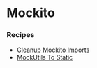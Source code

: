 # Mockito

### Recipes
* [Cleanup Mockito Imports](cleanupmockitoimports.md)
* [MockUtils To Static](mockutilstostatic.md)
